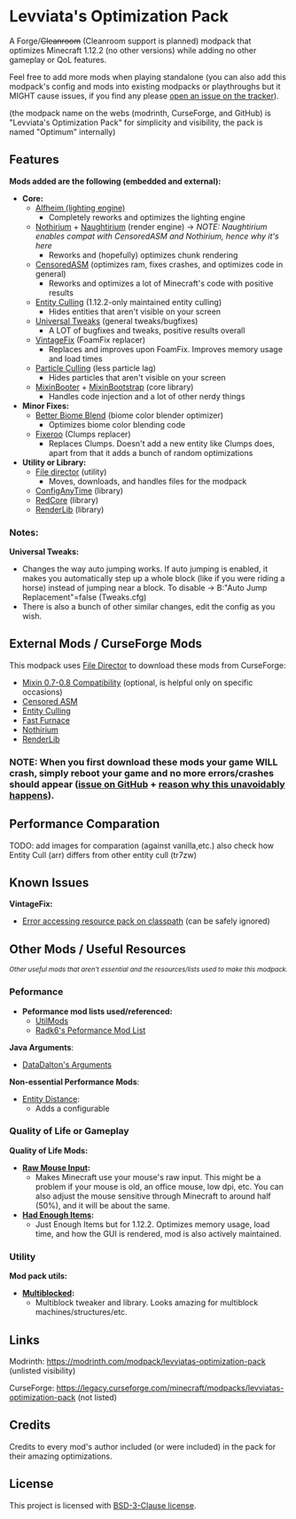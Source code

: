 # Levviata's Optimization Pack
A Forge/~~Cleanroom~~ (Cleanroom support is planned) modpack that optimizes Minecraft 1.12.2 (no other versions) while adding no other gameplay or QoL features.

Feel free to add more mods when playing standalone (you can also add this modpack's config and mods into existing modpacks or playthroughs but it MIGHT cause issues, if you find any please [open an issue on the tracker](https://github.com/Levviata/Levviatas-Optimization-Pack/issues)).

(the modpack name on the webs (modrinth, CurseForge, and GitHub) is "Levviata's Optimization Pack" for simplicity and visibility, the pack is named "Optimum" internally)

## Features
**Mods added are the following (embedded and external):**
- **Core:**
  - [Alfheim (lighting engine)](https://modrinth.com/mod/alfheim-lighting-engine)
    - Completely reworks and optimizes the lighting engine
  - [Nothirium](https://www.curseforge.com/minecraft/mc-mods/nothirium) + [Naughtirium](https://modrinth.com/mod/naughthirium) (render engine) -> _NOTE: Naughtirium enables compat with CensoredASM and Nothirium, hence why it's here_
    - Reworks and (hopefully) optimizes chunk rendering
  - [CensoredASM](https://www.curseforge.com/minecraft/mc-mods/lolasm) (optimizes ram, fixes crashes, and optimizes code in general)
    - Reworks and optimizes a lot of Minecraft's code with positive results
  - [Entity Culling](https://www.curseforge.com/minecraft/mc-mods/entity-culling) (1.12.2-only maintained entity culling)
    - Hides entities that aren't visible on your screen
  - [Universal Tweaks](https://www.curseforge.com/minecraft/mc-mods/universal-tweaks) (general tweaks/bugfixes)
    - A LOT of bugfixes and tweaks, positive results overall
  - [VintageFix](https://modrinth.com/mod/vintagefix) (FoamFix replacer)
    - Replaces and improves upon FoamFix. Improves memory usage and load times
  - [Particle Culling](https://www.curseforge.com/minecraft/mc-mods/particle-culling) (less particle lag)
    - Hides particles that aren't visible on your screen
  - [MixinBooter](https://modrinth.com/mod/mixinbooter) + [MixinBootstrap](https://modrinth.com/mod/mixinbootstrap) (core library)
    - Handles code injection and a lot of other nerdy things
- **Minor Fixes:**
  - [Better Biome Blend](https://www.curseforge.com/minecraft/mc-mods/better-biome-blend) (biome color blender optimizer)
    - Optimizes biome color blending code
  - [Fixeroo](https://www.curseforge.com/minecraft/mc-mods/xp-orb-clump) (Clumps replacer)
    - Replaces Clumps. Doesn't add a new entity like Clumps does, apart from that it adds a bunch of random optimizations
- **Utility or Library:**
  - [File director](https://modrinth.com/mod/filedirector) (utility)
    - Moves, downloads, and handles files for the modpack
  - [ConfigAnyTime](https://www.curseforge.com/minecraft/mc-mods/configanytime) (library)
  - [RedCore](https://www.curseforge.com/minecraft/mc-mods/red-core) (library)
  - [RenderLib](https://www.curseforge.com/minecraft/mc-mods/renderlib) (library)

### Notes:

**Universal Tweaks:**
- Changes the way auto jumping works. If auto jumping is enabled, it makes you automatically step up a whole block (like if you were riding a horse) instead of jumping near a block. To disable -> B:"Auto Jump Replacement"=false (Tweaks.cfg)
- There is also a bunch of other similar changes, edit the config as you wish.

## External Mods / CurseForge Mods
This modpack uses [File Director](https://modrinth.com/mod/filedirector) to download these mods from CurseForge:
- [Mixin 0.7-0.8 Compatibility](https://www.curseforge.com/minecraft/mc-mods/mixin-0-7-0-8-compatibility) (optional, is helpful only on specific occasions)
- [Censored ASM](https://www.curseforge.com/minecraft/mc-mods/lolasm)
- [Entity Culling](https://www.curseforge.com/minecraft/mc-mods/entity-culling)
- [Fast Furnace](https://www.curseforge.com/minecraft/mc-mods/fastfurnace)
- [Nothirium](https://www.curseforge.com/minecraft/mc-mods/nothirium)
- [RenderLib](https://www.curseforge.com/minecraft/mc-mods/renderlib)

### NOTE: When you first download these mods your game WILL crash, simply reboot your game and no more errors/crashes should appear ([issue on GitHub](https://github.com/TerraFirmaCraft-The-Final-Frontier/FileDirector/issues/31) + [reason why this unavoidably happens](https://github.com/Levviata/Levviatas-Optimization-Pack-public/blob/72e72c417410e9ee3f867704bf0cac6d576c6bf1/Misc/filedirectorissue.png)).

## Performance Comparation
TODO: add images for comparation (against vanilla,etc.)
also check how Entity Cull (arr) differs from other entity cull (tr7zw)

## Known Issues
**VintageFix:**
- [Error accessing resource pack on classpath](https://github.com/embeddedt/VintageFix/issues/117) (can be safely ignored)

## Other Mods / Useful Resources
<sub>_Other useful mods that aren't essential and the resources/lists used to make this modpack._</sub>

### **Peformance**
- **Peformance mod lists used/referenced:**
  - [UtilMods](https://github.com/TheUsefulLists/UsefulMods/)
  - [Radk6's Peformance Mod List](https://github.com/Radk6/MC-Optimization-Guide)

**Java Arguments**:
- [DataDalton's Arguments](https://github.com/DataDalton/Minecraft-Performance-Guide/blob/fe8d8fbfebe129a38a67c56d5452e871e48580bc/Java%20Arguments/README.md)

**Non-essential Performance Mods**:
- [Entity Distance](https://www.curseforge.com/minecraft/mc-mods/entity-distance-1-12-2):
  - Adds a configurable

### **Quality of Life or Gameplay**
**Quality of Life Mods:**
- **[Raw Mouse Input](https://modrinth.com/mod/raw-mouse-input-blessed-edition):**
  - Makes Minecraft use your mouse's raw input. This might be a problem if your mouse is old, an office mouse, low dpi, etc. You can also adjust the mouse sensitive through Minecraft to around half (50%), and it will be about the same.
- **[Had Enough Items](https://www.curseforge.com/minecraft/mc-mods/had-enough-items):**
  - Just Enough Items but for 1.12.2. Optimizes memory usage, load time, and how the GUI is rendered, mod is also actively maintained.
 
### **Utility**
**Mod pack utils:**
- **[Multiblocked](https://www.curseforge.com/minecraft/mc-mods/multiblocked):**
  - Multiblock tweaker and library. Looks amazing for multiblock machines/structures/etc.


## Links
Modrinth: https://modrinth.com/modpack/levviatas-optimization-pack (unlisted visibility)

CurseForge: https://legacy.curseforge.com/minecraft/modpacks/levviatas-optimization-pack (not listed)

## Credits
Credits to every mod's author included (or were included) in the pack for their amazing optimizations.

## License
This project is licensed with [BSD-3-Clause license](https://github.com/Levviata/Levviatas-Optimization-Pack-public?tab=BSD-3-Clause-1-ov-file#readme).
